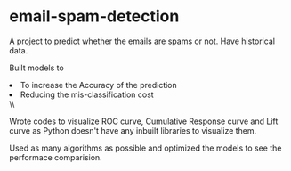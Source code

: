 # email-spam-detection
A project to predict whether the emails are spams or not. Have historical data.

Built models to
<li>To increase the Accuracy of the prediction</li>
<li>Reducing the mis-classification cost</li>\\
<p>Wrote codes to visualize ROC curve, Cumulative Response curve and Lift curve as Python doesn't have any inbuilt libraries to visualize them.</p>

Used as many algorithms as possible and optimized the models to see the performace comparision.

